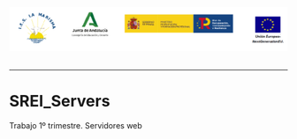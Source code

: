 <p style="text-aling:center;height:100px"><img src="/md/res/_banner.png"></p>

---

# SREI_Servers
 Trabajo 1º trimestre. Servidores web
